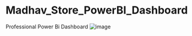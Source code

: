 # Madhav_Store_PowerBI_Dashboard
Professional Power Bi Dashboard
![image](https://github.com/user-attachments/assets/e5e6c2a6-f8cb-4d81-8857-a91378df53e2)



